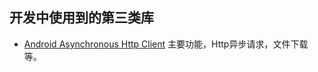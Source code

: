 ## 开发中使用到的第三类库

* [Android Asynchronous Http Client](http://loopj.com/android-async-http/)
  主要功能，Http异步请求，文件下载等。
